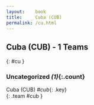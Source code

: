 ```yaml
---
layout:    book
title:     Cuba (CUB)
permalink: /cu.html
---
```


## Cuba (CUB) - 1 Teams
{: #cu }





### Uncategorized _(1)_{:.count}

Cuba  (CUB) _#cub_{: .key} <br>
{: .team #cub }


 
